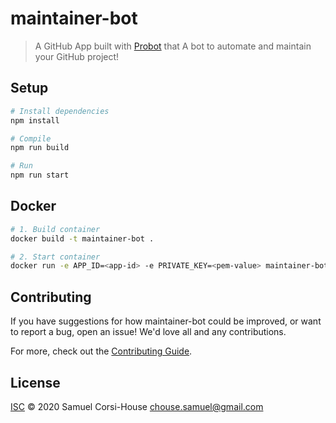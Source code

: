 # maintainer-bot

> A GitHub App built with [Probot](https://github.com/probot/probot) that A bot to automate and maintain your GitHub project!

## Setup

```sh
# Install dependencies
npm install

# Compile
npm run build

# Run
npm run start
```

## Docker

```sh
# 1. Build container
docker build -t maintainer-bot .

# 2. Start container
docker run -e APP_ID=<app-id> -e PRIVATE_KEY=<pem-value> maintainer-bot
```

## Contributing

If you have suggestions for how maintainer-bot could be improved, or want to report a bug, open an issue! We'd love all and any contributions.

For more, check out the [Contributing Guide](CONTRIBUTING.md).

## License

[ISC](LICENSE) © 2020 Samuel Corsi-House <chouse.samuel@gmail.com>
